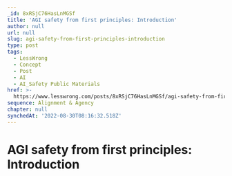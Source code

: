 ```yaml
---
_id: 8xRSjC76HasLnMGSf
title: 'AGI safety from first principles: Introduction'
author: null
url: null
slug: agi-safety-from-first-principles-introduction
type: post
tags:
  - LessWrong
  - Concept
  - Post
  - AI
  - AI_Safety Public Materials
href: >-
  https://www.lesswrong.com/posts/8xRSjC76HasLnMGSf/agi-safety-from-first-principles-introduction
sequence: Alignment & Agency
chapter: null
synchedAt: '2022-08-30T08:16:32.518Z'
---
```

# AGI safety from first principles: Introduction

